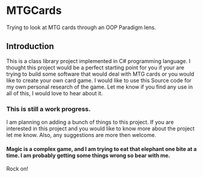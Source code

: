 # MTGCards
Trying to look at MTG cards through an OOP Paradigm lens.
## Introduction
This is a class library project implemented in C# programming language. I thought this project would be a perfect starting point for you if your are trying to build some software that would deal with MTG cards or you would like to create your own card game. I would like to use this Source code for my own personal research of the game. Let me know if you find any use in all of this, I would love to hear about it.
### This is still a work progress. 
I am planning on adding a bunch of things to this project. If you are interested in this project and you would like to know more about the project let me know. Also, any suggestions are more then welcome.
#### Magic is a complex game, and I am trying to eat that elephant one bite at a time. I am probably getting some things wrong so bear with me.
Rock on!

